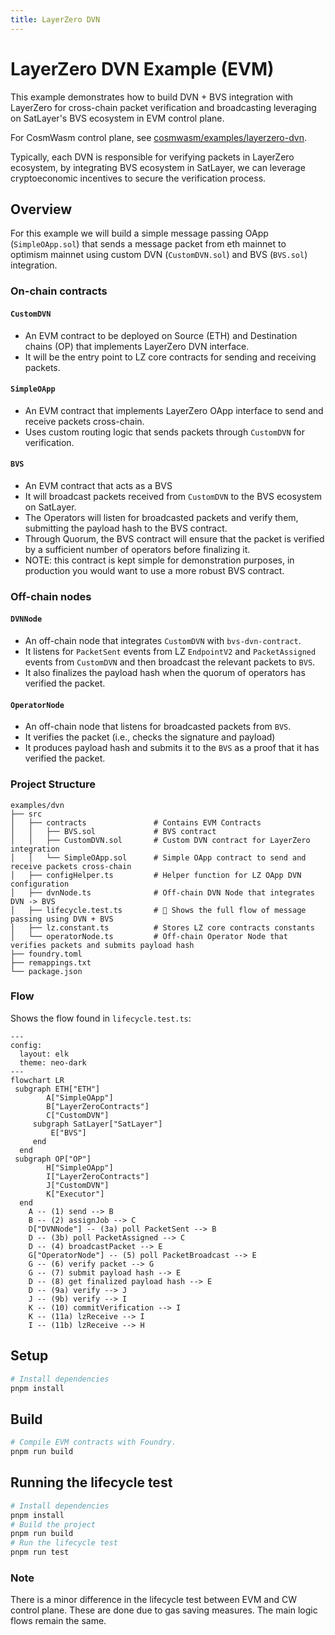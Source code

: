 ```yaml
---
title: LayerZero DVN
---
```


# LayerZero DVN Example (EVM)

This example demonstrates how to build DVN + BVS integration with LayerZero for cross-chain packet verification
and broadcasting leveraging on SatLayer's BVS ecosystem in EVM control plane.

For CosmWasm control plane, see [cosmwasm/examples/layerzero-dvn](/cosmwasm/examples/layerzero-dvn).

Typically, each DVN is responsible for verifying packets in LayerZero ecosystem,
by integrating BVS ecosystem in SatLayer, we can leverage cryptoeconomic incentives to secure the verification process.

## Overview

For this example we will build a simple message passing OApp
(`SimpleOApp.sol`) that sends a message packet from eth mainnet to optimism mainnet using custom DVN (`CustomDVN.sol`) and BVS (`BVS.sol`) integration.

### On-chain contracts

#### `CustomDVN`

- An EVM contract to be deployed on Source (ETH) and Destination chains (OP) that implements LayerZero DVN interface.
- It will be the entry point to LZ core contracts for sending and receiving packets.

#### `SimpleOApp`

- An EVM contract that implements LayerZero OApp interface to send and receive packets cross-chain.
- Uses custom routing logic that sends packets through `CustomDVN` for verification.

#### `BVS`

- An EVM contract that acts as a BVS
- It will broadcast packets received from `CustomDVN` to the BVS ecosystem on SatLayer.
- The Operators will listen for broadcasted packets and verify them, submitting the payload hash to the BVS contract.
- Through Quorum, the BVS contract will ensure that the packet is verified by a sufficient number of operators before finalizing it.
- NOTE: this contract is kept simple for demonstration purposes, in production you would want to use a more robust BVS contract.

### Off-chain nodes

#### `DVNNode`

- An off-chain node that integrates `CustomDVN` with `bvs-dvn-contract`.
- It listens for `PacketSent` events from LZ `EndpointV2` and `PacketAssigned` events from `CustomDVN` and then broadcast the relevant packets to `BVS`.
- It also finalizes the payload hash when the quorum of operators has verified the packet.

#### `OperatorNode`

- An off-chain node that listens for broadcasted packets from `BVS`.
- It verifies the packet (i.e., checks the signature and payload)
- It produces payload hash and submits it to the `BVS` as a proof that it has verified the packet.

### Project Structure

```
examples/dvn
├── src
│   ├── contracts               # Contains EVM Contracts
│   │   ├── BVS.sol             # BVS contract
│   │   ├── CustomDVN.sol       # Custom DVN contract for LayerZero integration
│   │   └── SimpleOApp.sol      # Simple OApp contract to send and receive packets cross-chain
│   ├── configHelper.ts         # Helper function for LZ OApp DVN configuration
│   ├── dvnNode.ts              # Off-chain DVN Node that integrates DVN -> BVS
│   ├── lifecycle.test.ts       # 👀 Shows the full flow of message passing using DVN + BVS
│   ├── lz.constant.ts          # Stores LZ core contracts constants
│   └── operatorNode.ts         # Off-chain Operator Node that verifies packets and submits payload hash
├── foundry.toml
├── remappings.txt
└── package.json
```

### Flow

Shows the flow found in `lifecycle.test.ts`:

```mermaid
---
config:
  layout: elk
  theme: neo-dark
---
flowchart LR
 subgraph ETH["ETH"]
        A["SimpleOApp"]
        B["LayerZeroContracts"]
        C["CustomDVN"]
     subgraph SatLayer["SatLayer"]
         E["BVS"]
     end
  end
 subgraph OP["OP"]
        H["SimpleOApp"]
        I["LayerZeroContracts"]
        J["CustomDVN"]
        K["Executor"]
  end
    A -- (1) send --> B
    B -- (2) assignJob --> C
    D["DVNNode"] -- (3a) poll PacketSent --> B
    D -- (3b) poll PacketAssigned --> C
    D -- (4) broadcastPacket --> E
    G["OperatorNode"] -- (5) poll PacketBroadcast --> E
    G -- (6) verify packet --> G
    G -- (7) submit payload hash --> E
    D -- (8) get finalized payload hash --> E
    D -- (9a) verify --> J
    J -- (9b) verify --> I
    K -- (10) commitVerification --> I
    K -- (11a) lzReceive --> I
    I -- (11b) lzReceive --> H
```

## Setup

```bash
# Install dependencies
pnpm install
```

## Build

```bash
# Compile EVM contracts with Foundry.
pnpm run build
```

## Running the lifecycle test

```bash
# Install dependencies
pnpm install
# Build the project
pnpm run build
# Run the lifecycle test
pnpm run test
```

### Note

There is a minor difference in the lifecycle test between EVM and CW control plane.
These are done due to gas saving measures.
The main logic flows remain the same.
